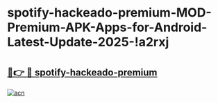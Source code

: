 # spotify-hackeado-premium-MOD-Premium-APK-Apps-for-Android-Latest-Update-2025-!a2rxj

# <h2><a href="https://xw8uih.esa.edu.pl?title=spotify-hackeado-premium&ref=a2rxj">🔗👉 🔴 spotify-hackeado-premium</a></h2>

[![acn](https://github.com/user-attachments/assets/0f9c940e-d8b0-45ae-aac7-cd30a18b3e1c)](https://xw8uih.esa.edu.pl?title=spotify-hackeado-premium&ref=a2rxj)

